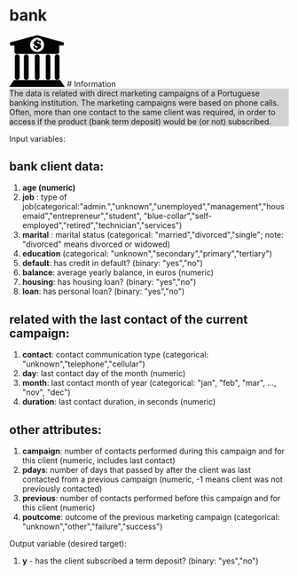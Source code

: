 # bank
<img src='bank.png' width='100'>
# Information
<div style="background-color:lightgrey">
The data is related with direct marketing campaigns of a Portuguese banking institution. 
The marketing campaigns were based on phone calls. Often, more than one contact to the same client was required, 
in order to access if the product (bank term deposit) would be (or not) subscribed.
</div>

Input variables:
## bank client data:
   <div>
    <ol>
       <li><strong>age (numeric)</strong> </li>
       <li><strong>job</strong> : type of job(categorical:"admin.","unknown","unemployed","management","housemaid","entrepreneur","student",
                                       "blue-collar","self-employed","retired","technician","services")</li> 
       <li><strong>marital</strong> : marital status (categorical: "married","divorced","single"; note: "divorced" means divorced or widowed)
       <li><strong>education</strong> (categorical: "unknown","secondary","primary","tertiary")</li>
       <li><strong>default</strong>: has credit in default? (binary: "yes","no")</li>
       <li><strong>balance</strong>: average yearly balance, in euros (numeric) </li>
       <li><strong>housing</strong>: has housing loan? (binary: "yes","no")</li>
       <li><strong>loan</strong>: has personal loan? (binary: "yes","no")</li>
    </ol>
   </div>
   
   ## related with the last contact of the current campaign:
   <ol>
      <li><strong>contact</strong>: contact communication type (categorical: "unknown","telephone","cellular")</li> 
      <li><strong>day</strong>: last contact day of the month (numeric)</li>
      <li><strong>month</strong>: last contact month of year (categorical: "jan", "feb", "mar", ..., "nov", "dec")</li>
      <li><strong>duration</strong>: last contact duration, in seconds (numeric)</li>
    </ol>
    
   ## other attributes:
   
   <ol>
      <li><strong>campaign</strong>: number of contacts performed during this campaign and for this client (numeric, includes last contact)</li>
      <li><strong>pdays</strong>: number of days that passed by after the client was last contacted from a previous campaign (numeric, -1 means client was not previously contacted)</li>
      <li><strong>previous</strong>: number of contacts performed before this campaign and for this client (numeric)</li>
      <li><strong>poutcome</strong>: outcome of the previous marketing campaign (categorical: "unknown","other","failure","success")</li>
</ol>
  Output variable (desired target):
  <ol>
      <li><strong>y</strong> - has the client subscribed a term deposit? (binary: "yes","no")</li>
  </ol>
